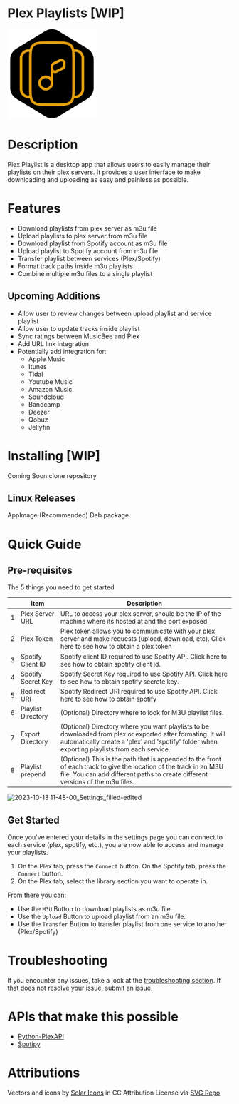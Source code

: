 Plex Playlists [WIP]
==============
<img src="https://github.com/rchr157/plex-playlists/blob/main/icons/plex-playlists.svg" width="200" />

# Description
Plex Playlist is a desktop app that allows users to easily manage their playlists on their plex servers. It provides a user interface to make downloading and uploading as easy and painless as possible.

# Features
- Download playlists from plex server as m3u file
- Upload playlists to plex server from m3u file
- Download playlist from Spotify account as m3u file
- Upload playlist to Spotify account from m3u file
- Transfer playlist between services (Plex/Spotify)
- Format track paths inside m3u playlists
- Combine multiple m3u files to a single playlist

## Upcoming Additions
- Allow user to review changes between upload playlist and service playlist
- Allow user to update tracks inside playlist
- Sync ratings between MusicBee and Plex
- Add URL link integration
- Potentially add integration for:
    - Apple Music
    - Itunes
    - Tidal
    - Youtube Music
    - Amazon Music
    - Soundcloud
    - Bandcamp
    - Deezer
    - Qobuz
    - Jellyfin 

# Installing [WIP]
Coming Soon
clone repository
## Linux Releases
AppImage (Recommended)
Deb package

# Quick Guide
## Pre-requisites
The 5 things you need to get started

| |Item | Description |
|-----:|---------------|---------------| 
|     1| Plex Server URL | URL to access your plex server, should be the IP of the machine where its hosted at and the port exposed |
|     2| Plex Token | Plex token allows you to communicate with your plex server and make requests (upload, download, etc). Click here to see how to obtain a plex token |
|     3| Spotify Client ID | Spotify client ID required to use Spotify API. Click here to see how to obtain spotify client id.   |
|     4| Spotify Secret Key | Spotify Secret Key required to use Spotify API. Click here to see how to obtain spotify secrete key. |
|     5| Redirect URI | Spotify Redirect URI required to use Spotify API. Click here to see how to obtain spotify |
|     6| Playlist Directory  | (Optional) Directory where to look for M3U playlist files. |
|     7| Export Directory  | (Optional) Directory where you want playlists to be downloaded from plex or exported after formating. It will automatically create a 'plex' and 'spotify' folder when exporting playlists from each service. |
|     8| Playlist prepend  | (Optional) This is the path that is appended to the front of each track to give the location of the track in an M3U file. You can add different paths to create different versions of the m3u files.|



![2023-10-13 11-48-00_Settings_filled-edited](https://github.com/rchr157/plex-playlists/assets/31231317/4a3dad95-3454-4a48-b4f1-3670c850f111)


## Get Started
Once you've entered your details in the settings page you can connect to each service (plex, spotify, etc.), you are now able to access and manage your playlists.

1. On the Plex tab, press the `Connect` button. On the Spotify tab, press the `Connect` button.
2. On the Plex tab, select the library section you want to operate in.

From there you can:
- Use the `M3U` Button to download playlists as m3u file.
- Use the `Upload` Button to upload playlist from an m3u file.
- Use the `Transfer` Button to transfer playlist from one service to another (Plex/Spotify)



# Troubleshooting
If you encounter any issues, take a look at the [troubleshooting section](https://github.com/rchr157/plex-playlists/wiki#troubleshooting-tips). If that does not resolve your issue, submit an issue.

# APIs that make this possible
- [Python-PlexAPI](https://github.com/pkkid/python-plexapi)
- [Spotipy](https://github.com/spotipy-dev/spotipy)

# Attributions
Vectors and icons by <a href="https://www.figma.com/community/file/1166831539721848736?ref=svgrepo.com" target="_blank">
Solar Icons</a> in CC Attribution License via <a href="https://www.svgrepo.com/" target="_blank">SVG Repo</a>
